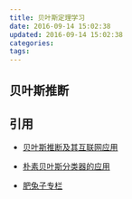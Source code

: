 ```yaml
---
title: 贝叶斯定理学习
date: 2016-09-14 15:02:38
updated: 2016-09-14 15:02:38
categories:
tags:
---
```



## 贝叶斯推断



## 引用
* [贝叶斯推断及其互联网应用](http://www.ruanyifeng.com/blog/2011/08/bayesian_inference_part_one.html)
* [朴素贝叶斯分类器的应用](http://www.ruanyifeng.com/blog/2013/12/naive_bayes_classifier.html)

* [肥兔子专栏](https://segmentfault.com/blog/fatrabbit)
